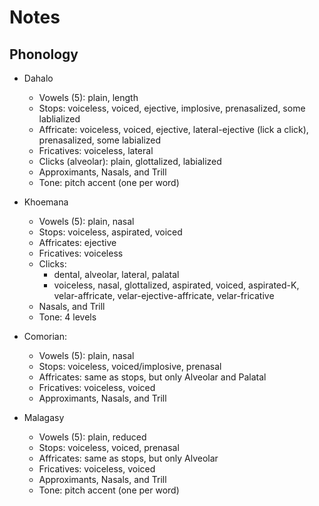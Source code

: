# Notes

## Phonology

- Dahalo
    - Vowels (5): plain, length
    - Stops: voiceless, voiced, ejective, implosive, prenasalized, some lablialized
    - Affricate: voiceless, voiced, ejective, lateral-ejective (lick a click), prenasalized, some labialized
    - Fricatives: voiceless, lateral
    - Clicks (alveolar): plain, glottalized, labialized
    - Approximants, Nasals, and Trill
    - Tone: pitch accent (one per word)

- Khoemana
    - Vowels (5): plain, nasal
    - Stops: voiceless, aspirated, voiced
    - Affricates: ejective
    - Fricatives: voiceless
    - Clicks:
        - dental, alveolar, lateral, palatal
        - voiceless, nasal, glottalized, aspirated, voiced, aspirated-K, velar-affricate, velar-ejective-affricate, velar-fricative
    - Nasals, and Trill
    - Tone: 4 levels

- Comorian:
    - Vowels (5): plain, nasal
    - Stops: voiceless, voiced/implosive, prenasal
    - Affricates: same as stops, but only Alveolar and Palatal
    - Fricatives: voiceless, voiced
    - Approximants, Nasals, and Trill

- Malagasy
    - Vowels (5): plain, reduced
    - Stops: voiceless, voiced, prenasal
    - Affricates: same as stops, but only Alveolar
    - Fricatives: voiceless, voiced
    - Approximants, Nasals, and Trill
    - Tone: pitch accent (one per word)
